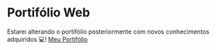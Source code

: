 # Portifólio Web
Estarei alterando o portifólio posteriormente com novos conhecimentos adquiridos 💻!
<a href='https://alissonooliveiraofc.github.io./' target='_blank'>Meu Portifólio</a>
